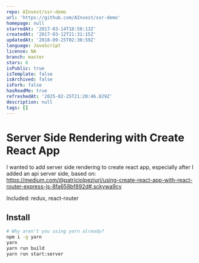 ```yaml
---
repo: AInvest/ssr-demo
url: 'https://github.com/AInvest/ssr-demo'
homepage: null
starredAt: '2017-03-14T18:58:13Z'
createdAt: '2017-03-12T21:31:15Z'
updatedAt: '2018-09-25T02:30:59Z'
language: JavaScript
license: NA
branch: master
stars: 6
isPublic: true
isTemplate: false
isArchived: false
isFork: false
hasReadMe: true
refreshedAt: '2025-02-25T21:20:46.829Z'
description: null
tags: []
---
```


Server Side Rendering with Create React App
===========================================

I wanted to add server side rendering to create react app, especially after I added an api server side, based on: https://medium.com/@patriciolpezjuri/using-create-react-app-with-react-router-express-js-8fa658bf892d#.sckywa9cy

Included: redux, react-router

Install
-------
```bash
# Why aren't you using yarn already?
npm i -g yarn
yarn
yarn run build
yarn run start:server
```
